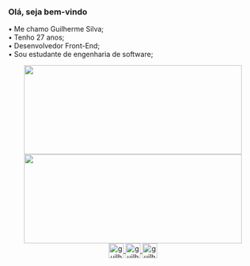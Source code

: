 ### Olá, seja bem-vindo

• Me chamo Guilherme Silva; <br>
• Tenho 27 anos; <br>
• Desenvolvedor Front-End; <br>
• Sou estudante de engenharia de software; <br>


<div align="center">
  <a href="https://github.com/guilhermeSilva94">
  <img height="180em" width="440px" src="https://github-readme-stats.vercel.app/api?username=guilhermeSilva94&show_icons=true&theme=dark&include_all_commits=true&count_private=true"/>
  <img height="180em" width="440px" src="https://github-readme-stats.vercel.app/api/top-langs/?username=guilhermeSilva94&layout=compact&langs_count=7&theme=dark"/>
</div>
  <div align="center">
    <img align="center" alt="guilhermeSilva94-HTML" height="30"  src="https://img.shields.io/badge/-HTML5-333333?style=flat&logo=HTML5">
    <img align="center" alt="guilhermeSilva94-CSS" height="30"  src="https://img.shields.io/badge/-CSS-333333?style=flat&logo=CSS3&logoColor=1572B6">
    <img align="center" alt="guilhermeSilva94-Js" height="30"  src="https://img.shields.io/badge/-JavaScript-333333?style=flat&logo=javascript">
    
